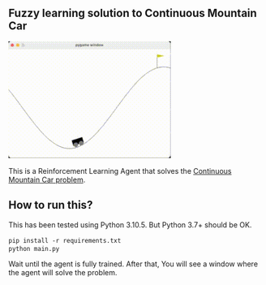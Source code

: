## Fuzzy learning solution to Continuous Mountain Car
![](https://raw.githubusercontent.com/mehdi-sol/rl-mountain-car/main/rl-mountain-car.gif)  

This is a Reinforcement Learning Agent that solves the [Continuous Mountain Car problem](https://www.gymlibrary.ml/environments/classic_control/mountain_car_continuous/).

## How to run this?
This has been tested using Python 3.10.5. But Python 3.7+ should be OK.

```
pip install -r requirements.txt
python main.py
```

Wait until the agent is fully trained. After that, You will see a window where the agent will solve the problem.  
